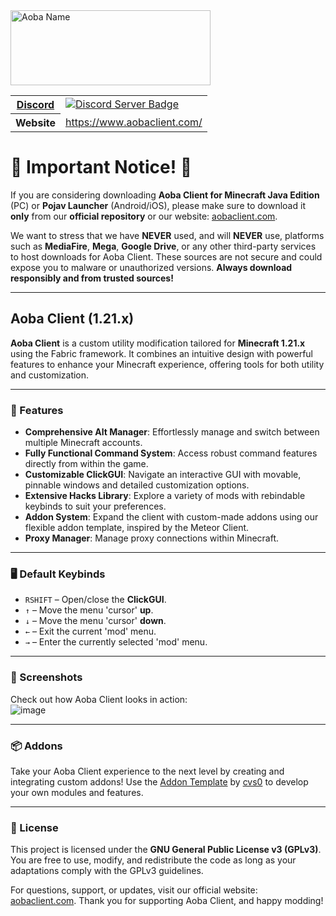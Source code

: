 <img src="https://www.aobaclient.com/_next/image?url=%2Faoba-name.png&w=640&q=75" alt="Aoba Name" width="320" height="120">
<br>
<table>
  <tr>
    <th><a href="#server-invite">Discord</a></th>
    <td>
      <a target="_blank" href="https://discord.gg/krV9VrCMVm">
        <img src="https://dcbadge.limes.pink/api/server/krV9VrCMVm" alt="Discord Server Badge" />
      </a>
    </td>
  </tr>
  <tr>
    <th>Website</th>
    <td><a target="_blank" href="https://www.aobaclient.com/">https://www.aobaclient.com/</a></td>
  </tr>
</table>

# 🚨 Important Notice! 🚨  

If you are considering downloading **Aoba Client for Minecraft Java Edition** (PC) or **Pojav Launcher** (Android/iOS), please make sure to download it **only** from our **official repository** or our website: [aobaclient.com](https://aobaclient.com).  

We want to stress that we have **NEVER** used, and will **NEVER** use, platforms such as **MediaFire**, **Mega**, **Google Drive**, or any other third-party services to host downloads for Aoba Client. These sources are not secure and could expose you to malware or unauthorized versions. **Always download responsibly and from trusted sources!**  

---

## Aoba Client (1.21.x)  

**Aoba Client** is a custom utility modification tailored for **Minecraft 1.21.x** using the Fabric framework. It combines an intuitive design with powerful features to enhance your Minecraft experience, offering tools for both utility and customization.  

---

### 🔧 Features  

- **Comprehensive Alt Manager**: Effortlessly manage and switch between multiple Minecraft accounts.  
- **Fully Functional Command System**: Access robust command features directly from within the game.  
- **Customizable ClickGUI**: Navigate an interactive GUI with movable, pinnable windows and detailed customization options.  
- **Extensive Hacks Library**: Explore a variety of mods with rebindable keybinds to suit your preferences.  
- **Addon System**: Expand the client with custom-made addons using our flexible addon template, inspired by the Meteor Client.  
- **Proxy Manager**: Manage proxy connections within Minecraft.

---

### 🖥 Default Keybinds  

- `RSHIFT` – Open/close the **ClickGUI**.  
- `↑` – Move the menu 'cursor' **up**.  
- `↓` – Move the menu 'cursor' **down**.  
- `←` – Exit the current 'mod' menu.  
- `→` – Enter the currently selected 'mod' menu.  

---

### 📸 Screenshots  

Check out how Aoba Client looks in action:  
![image](https://github.com/coltonk9043/Aoba-MC-Hacked-Client/assets/56643581/546d79e0-01eb-4c63-a1f8-49d40bb48a45)


---

### 📦 Addons  

Take your Aoba Client experience to the next level by creating and integrating custom addons! Use the [Addon Template](https://github.com/cvs0/Aoba-Addon-Template) by [cvs0](https://github.com/cvs0) to develop your own modules and features.  

---

### 📜 License  

This project is licensed under the **GNU General Public License v3 (GPLv3)**. You are free to use, modify, and redistribute the code as long as your adaptations comply with the GPLv3 guidelines.  

For questions, support, or updates, visit our official website: [aobaclient.com](https://aobaclient.com). Thank you for supporting Aoba Client, and happy modding!  

